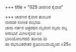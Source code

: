 +++
title = "025 ಚಾರಣರ ಕೈವಾರ"

+++
ಚಾರಣರ ಕೈವಾರ ತುಂಬುರ  
ನಾರದರ ಸಂಗೀತ ರಂಭೆಯ  
ಚಾರು ನರ್ತನ ಚಿತ್ರರಥನ ಮೃದಂಗ ಮೃದು ಶಬ್ದ   
ಆರುಭಟೆ ಮಿಗಿಲಳ್ಳಿರಿವ ಜಂ  
ಭಾರಿಯೋಲಗದಲಿ ತದೀಯ ಮ  
ಹಾ ರಭಸವಿತರೇತರ ಪ್ರತಿಬಿಂಬವಾಯ್ತೆಂದ     ॥25॥